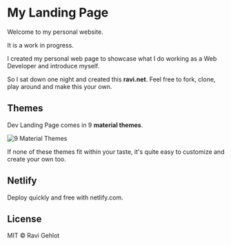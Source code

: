 # My Landing Page

Welcome to my personal website.

It is a work in progress.

I created my personal web page to showcase what I do working as a Web Developer and introduce myself.

So I sat down one night and created this **ravi.net**. Feel free to fork, clone, play around and make this your own.

## Themes

Dev Landing Page comes in 9 **material themes**.

![9 Material Themes](https://image.ibb.co/jJVKCn/dev_landing_page_themes.jpg)

If none of these themes fit within your taste, it's quite easy to customize and create your own too. 

## Netlify

Deploy quickly and free with netlify.com.

## License

MIT © Ravi Gehlot
